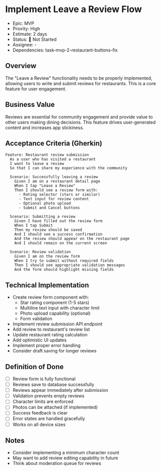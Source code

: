# Implement Leave a Review Flow

- Epic: MVP
- Priority: High
- Estimate: 2 days
- Status: 🔴 Not Started
- Assignee: -
- Dependencies: task-mvp-2-restaurant-buttons-fix

## Overview
The "Leave a Review" functionality needs to be properly implemented, allowing users to write and submit reviews for restaurants. This is a core feature for user engagement.

## Business Value
Reviews are essential for community engagement and provide value to other users making dining decisions. This feature drives user-generated content and increases app stickiness.

## Acceptance Criteria (Gherkin)
```gherkin
Feature: Restaurant review submission
  As a user who has visited a restaurant
  I want to leave a review
  So that I can share my experience with the community

  Scenario: Successfully leaving a review
    Given I am on a restaurant detail page
    When I tap "Leave a Review"
    Then I should see a review form with:
      - Rating selector (stars or similar)
      - Text input for review content
      - Optional photo upload
      - Submit and Cancel buttons

  Scenario: Submitting a review
    Given I have filled out the review form
    When I tap Submit
    Then my review should be saved
    And I should see a success confirmation
    And the review should appear on the restaurant page
    And I should remain on the current screen

  Scenario: Review validation
    Given I am on the review form
    When I try to submit without required fields
    Then I should see appropriate validation messages
    And the form should highlight missing fields
```

## Technical Implementation
- Create review form component with:
  - Star rating component (1-5 stars)
  - Multiline text input with character limit
  - Photo upload capability (optional)
  - Form validation
- Implement review submission API endpoint
- Add review to restaurant's review list
- Update restaurant rating calculation
- Add optimistic UI updates
- Implement proper error handling
- Consider draft saving for longer reviews

## Definition of Done
- [ ] Review form is fully functional
- [ ] Reviews save to database successfully
- [ ] Reviews appear immediately after submission
- [ ] Validation prevents empty reviews
- [ ] Character limits are enforced
- [ ] Photos can be attached (if implemented)
- [ ] Success feedback is clear
- [ ] Error states are handled gracefully
- [ ] Works on all device sizes

## Notes
- Consider implementing a minimum character count
- May want to add review editing capability in future
- Think about moderation queue for reviews
